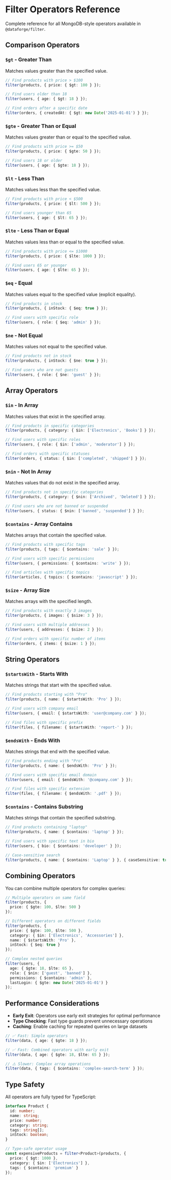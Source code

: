 # Filter Operators Reference

Complete reference for all MongoDB-style operators available in `@dataforge/filter`.

## Comparison Operators

### `$gt` - Greater Than

Matches values greater than the specified value.

```typescript
// Find products with price > $100
filter(products, { price: { $gt: 100 } });

// Find users older than 18
filter(users, { age: { $gt: 18 } });

// Find orders after a specific date
filter(orders, { createdAt: { $gt: new Date('2025-01-01') } });
```

### `$gte` - Greater Than or Equal

Matches values greater than or equal to the specified value.

```typescript
// Find products with price >= $50
filter(products, { price: { $gte: 50 } });

// Find users 18 or older
filter(users, { age: { $gte: 18 } });
```

### `$lt` - Less Than

Matches values less than the specified value.

```typescript
// Find products with price < $500
filter(products, { price: { $lt: 500 } });

// Find users younger than 65
filter(users, { age: { $lt: 65 } });
```

### `$lte` - Less Than or Equal

Matches values less than or equal to the specified value.

```typescript
// Find products with price <= $1000
filter(products, { price: { $lte: 1000 } });

// Find users 65 or younger
filter(users, { age: { $lte: 65 } });
```

### `$eq` - Equal

Matches values equal to the specified value (explicit equality).

```typescript
// Find products in stock
filter(products, { inStock: { $eq: true } });

// Find users with specific role
filter(users, { role: { $eq: 'admin' } });
```

### `$ne` - Not Equal

Matches values not equal to the specified value.

```typescript
// Find products not in stock
filter(products, { inStock: { $ne: true } });

// Find users who are not guests
filter(users, { role: { $ne: 'guest' } });
```

## Array Operators

### `$in` - In Array

Matches values that exist in the specified array.

```typescript
// Find products in specific categories
filter(products, { category: { $in: ['Electronics', 'Books'] } });

// Find users with specific roles
filter(users, { role: { $in: ['admin', 'moderator'] } });

// Find orders with specific statuses
filter(orders, { status: { $in: ['completed', 'shipped'] } });
```

### `$nin` - Not In Array

Matches values that do not exist in the specified array.

```typescript
// Find products not in specific categories
filter(products, { category: { $nin: ['Archived', 'Deleted'] } });

// Find users who are not banned or suspended
filter(users, { status: { $nin: ['banned', 'suspended'] } });
```

### `$contains` - Array Contains

Matches arrays that contain the specified value.

```typescript
// Find products with specific tags
filter(products, { tags: { $contains: 'sale' } });

// Find users with specific permissions
filter(users, { permissions: { $contains: 'write' } });

// Find articles with specific topics
filter(articles, { topics: { $contains: 'javascript' } });
```

### `$size` - Array Size

Matches arrays with the specified length.

```typescript
// Find products with exactly 3 images
filter(products, { images: { $size: 3 } });

// Find users with multiple addresses
filter(users, { addresses: { $size: 2 } });

// Find orders with specific number of items
filter(orders, { items: { $size: 1 } });
```

## String Operators

### `$startsWith` - Starts With

Matches strings that start with the specified value.

```typescript
// Find products starting with "Pro"
filter(products, { name: { $startsWith: 'Pro' } });

// Find users with company email
filter(users, { email: { $startsWith: 'user@company.com' } });

// Find files with specific prefix
filter(files, { filename: { $startsWith: 'report-' } });
```

### `$endsWith` - Ends With

Matches strings that end with the specified value.

```typescript
// Find products ending with "Pro"
filter(products, { name: { $endsWith: 'Pro' } });

// Find users with specific email domain
filter(users, { email: { $endsWith: '@company.com' } });

// Find files with specific extension
filter(files, { filename: { $endsWith: '.pdf' } });
```

### `$contains` - Contains Substring

Matches strings that contain the specified substring.

```typescript
// Find products containing "laptop"
filter(products, { name: { $contains: 'laptop' } });

// Find users with specific text in bio
filter(users, { bio: { $contains: 'developer' } });

// Case-sensitive search
filter(products, { name: { $contains: 'Laptop' } }, { caseSensitive: true });
```

## Combining Operators

You can combine multiple operators for complex queries:

```typescript
// Multiple operators on same field
filter(products, {
  price: { $gte: 100, $lte: 500 }
});

// Different operators on different fields
filter(products, {
  price: { $gte: 100, $lte: 500 },
  category: { $in: ['Electronics', 'Accessories'] },
  name: { $startsWith: 'Pro' },
  inStock: { $eq: true }
});

// Complex nested queries
filter(users, {
  age: { $gte: 18, $lte: 65 },
  role: { $nin: ['guest', 'banned'] },
  permissions: { $contains: 'admin' },
  lastLogin: { $gte: new Date('2025-01-01') }
});
```

## Performance Considerations

- **Early Exit**: Operators use early exit strategies for optimal performance
- **Type Checking**: Fast type guards prevent unnecessary operations
- **Caching**: Enable caching for repeated queries on large datasets

```typescript
// ✅ Fast: Simple operators
filter(data, { age: { $gte: 18 } });

// ✅ Fast: Combined operators with early exit
filter(data, { age: { $gte: 18, $lte: 65 } });

// ⚠️ Slower: Complex array operations
filter(data, { tags: { $contains: 'complex-search-term' } });
```

## Type Safety

All operators are fully typed for TypeScript:

```typescript
interface Product {
  id: number;
  name: string;
  price: number;
  category: string;
  tags: string[];
  inStock: boolean;
}

// Type-safe operator usage
const expensiveProducts = filter<Product>(products, {
  price: { $gt: 1000 },
  category: { $in: ['Electronics'] },
  tags: { $contains: 'premium' }
});
```
